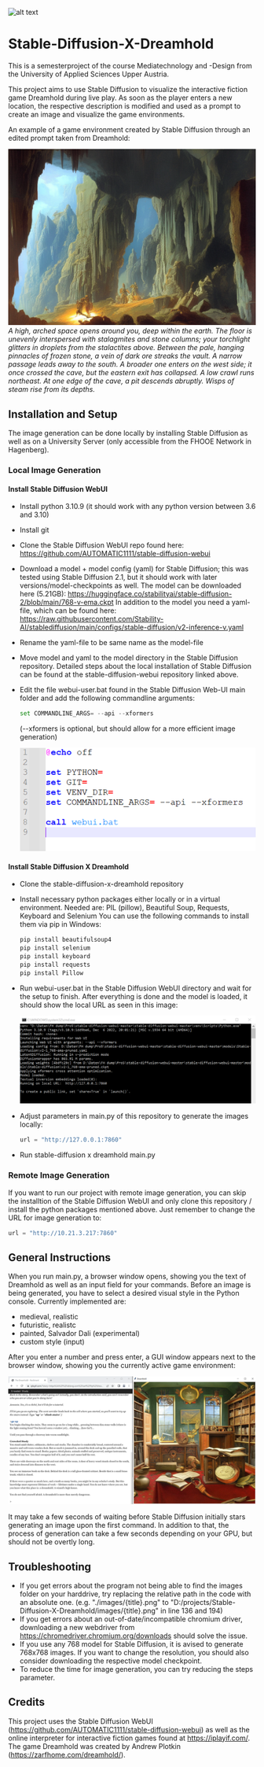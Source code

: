 ![alt text](https://github.com/Stefan356/Dreamhold-X-Stable-Diffusion/blob/main/sxd_logo.png "Logo Title Text 1")

# Stable-Diffusion-X-Dreamhold
This is a semesterproject of the course Mediatechnology and -Design from the University of Applied Sciences Upper Austria.

This project aims to use Stable Diffusion to visualize the interactive fiction game Dreamhold during live play.
As soon as the player enters a new location, the respective description is modified and used as a prompt to create an image and visualize the game environments.

An example of a game environment created by Stable Diffusion through an edited prompt taken from Dreamhold:

![alt text](https://github.com/Stefan356/Stable-Diffusion-X-Dreamhold/blob/main/vaulting_cavern.png "Image generated from Dreamhold prompt")
*A high, arched space opens around you, deep within the earth. The floor is unevenly
interspersed with stalagmites and stone columns; your torchlight glitters in droplets from the
stalactites above. Between the pale, hanging pinnacles of frozen stone, a vein of dark ore
streaks the vault.
A narrow passage leads away to the south. A broader one enters on the west side; it once
crossed the cave, but the eastern exit has collapsed. A low crawl runs northeast. At one edge of
the cave, a pit descends abruptly. Wisps of steam rise from its depths.*

## Installation and Setup

The image generation can be done locally by installing Stable Diffusion as well as on a University Server (only accessible from the FHOOE Network in Hagenberg).

### Local Image Generation

#### Install Stable Diffusion WebUI
- Install python 3.10.9 (it should work with any python version between 3.6 and 3.10)
- Install git 
- Clone the Stable Diffusion WebUI repo found here: https://github.com/AUTOMATIC1111/stable-diffusion-webui
- Download a model + model config (yaml) for Stable Diffusion; this was tested using Stable Diffusion 2.1, but it should work with later versions/model-checkpoints as well.
  The model can be downloaded here (5.21GB): https://huggingface.co/stabilityai/stable-diffusion-2/blob/main/768-v-ema.ckpt
  In addition to the model you need a yaml-file, which can be found here: https://raw.githubusercontent.com/Stability-AI/stablediffusion/main/configs/stable-diffusion/v2-inference-v.yaml
- Rename the yaml-file to be same name as the model-file
- Move model and yaml to the model directory in the Stable Diffusion repository. Detailed steps about the local installation of Stable Diffusion can be found at the stable-diffusion-webui repository linked above.
- Edit the file webui-user.bat found in the Stable Diffusion Web-UI main folder and add the following commandline arguments: 
  ```python
  set COMMANDLINE_ARGS= --api --xformers
  ```
  (--xformers is optional, but should allow for a more efficient image generation)
  
  ![alt text](https://github.com/Stefan356/Stable-Diffusion-X-Dreamhold/blob/main/webui-user.PNG "webui-user.bat")

#### Install Stable Diffusion X Dreamhold
- Clone the stable-diffusion-x-dreamhold repository
- Install necessary python packages either locally or in a virtual environment. Needed are: PIL (pillow), Beautiful Soup, Requests, Keyboard and Selenium
  You can use the following commands to install them via pip in Windows: 
  ```python
  pip install beautifulsoup4
  pip install selenium
  pip install keyboard
  pip install requests
  pip install Pillow
  ```
- Run webui-user.bat in the Stable Diffusion WebUI directory and wait for the setup to finish. After everything is done and the model is loaded, it should show the local URL as seen in this image:

  ![alt text](https://github.com/Stefan356/Stable-Diffusion-X-Dreamhold/blob/main/cmd.PNG "cmd window")

- Adjust parameters in main.py of this repository to generate the images locally:
  ```python
  url = "http://127.0.0.1:7860"
  ```
- Run stable-diffusion x dreamhold main.py

### Remote Image Generation

If you want to run our project with remote image generation, you can skip the installtion of the Stable Diffusion WebUI and only clone this repository / install the python packages mentioned above.
Just remember to change the URL for image generation to:
  ```python
  url = "http://10.21.3.217:7860"
  ```

## General Instructions

When you run main.py, a browser window opens, showing you the text of Dreamhold as well as an input field for your commands. Before an image is being generated, you have to select a desired visual style in the Python console. Currently implemented are:
- medieval, realistic 
- futuristic, realistc
- painted, Salvador Dali (experimental)
- custom style (input)

After you enter a number and press enter, a GUI window appears next to the browser window, showing you the currently active game environment:

  ![alt text](https://github.com/Stefan356/Stable-Diffusion-X-Dreamhold/blob/main/game_screen.PNG "game screen")

It may take a few seconds of waiting before Stable Diffusion initially stars generating an image upon the first command. In addition to that, the process of generation can take a few seconds depending on your GPU, but should not be overtly long.


## Troubleshooting

- If you get errors about the program not being able to find the images folder on your harddrive, try replacing the relative path in the code with an absolute one. (e.g. "./images/{title}.png" to "D:/projects/Stable-Diffusion-X-Dreamhold/images/{title}.png" in line 136 and 194)
- If you get errors about an out-of-date/incompatible chromium driver, downloading a new webdriver from https://chromedriver.chromium.org/downloads should solve the issue.
- If you use any 768 model for Stable Diffusion, it is avised to generate 768x768 images. If you want to change the resolution, you should also consider downloading the respective model checkpoint.
- To reduce the time for image generation, you can try reducing the steps parameter.

## Credits

This project uses the Stable Diffusion WebUI (https://github.com/AUTOMATIC1111/stable-diffusion-webui) as well as the online interpreter for interactive fiction games found at https://iplayif.com/. The game Dreamhold was created by Andrew Plotkin (https://zarfhome.com/dreamhold/). 



